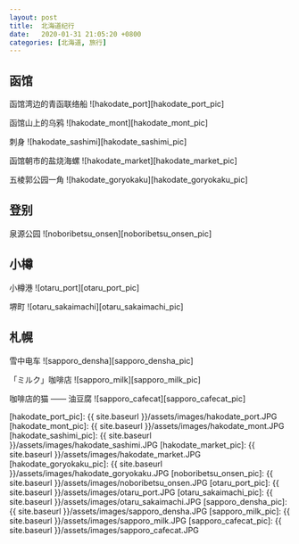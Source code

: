 ```yaml
---
layout: post
title:  北海道纪行
date:   2020-01-31 21:05:20 +0800
categories: [北海道, 旅行]
---
```


## 函馆
函馆湾边的青函联络船
![hakodate_port][hakodate_port_pic]
<br/>

函馆山上的乌鸦
![hakodate_mont][hakodate_mont_pic]
<br/>

刺身
![hakodate_sashimi][hakodate_sashimi_pic]
<br/>

函馆朝市的盐烧海螺
![hakodate_market][hakodate_market_pic]
<br/>

五棱郭公园一角
![hakodate_goryokaku][hakodate_goryokaku_pic]
<br/>

## 登别
泉源公园
![noboribetsu_onsen][noboribetsu_onsen_pic]
<br/>

## 小樽
小樽港
![otaru_port][otaru_port_pic]
<br/>

堺町
![otaru_sakaimachi][otaru_sakaimachi_pic]
<br/>

## 札幌
雪中电车
![sapporo_densha][sapporo_densha_pic]
<br/>

「ミルク」咖啡店
![sapporo_milk][sapporo_milk_pic]
<br/>

咖啡店的猫 —— 油豆腐
![sapporo_cafecat][sapporo_cafecat_pic]
<br/>


[hakodate_port_pic]: {{ site.baseurl }}/assets/images/hakodate_port.JPG
[hakodate_mont_pic]: {{ site.baseurl }}/assets/images/hakodate_mont.JPG
[hakodate_sashimi_pic]: {{ site.baseurl }}/assets/images/hakodate_sashimi.JPG
[hakodate_market_pic]: {{ site.baseurl }}/assets/images/hakodate_market.JPG
[hakodate_goryokaku_pic]: {{ site.baseurl }}/assets/images/hakodate_goryokaku.JPG
[noboribetsu_onsen_pic]: {{ site.baseurl }}/assets/images/noboribetsu_onsen.JPG
[otaru_port_pic]: {{ site.baseurl }}/assets/images/otaru_port.JPG
[otaru_sakaimachi_pic]: {{ site.baseurl }}/assets/images/otaru_sakaimachi.JPG
[sapporo_densha_pic]: {{ site.baseurl }}/assets/images/sapporo_densha.JPG
[sapporo_milk_pic]: {{ site.baseurl }}/assets/images/sapporo_milk.JPG
[sapporo_cafecat_pic]: {{ site.baseurl }}/assets/images/sapporo_cafecat.JPG

